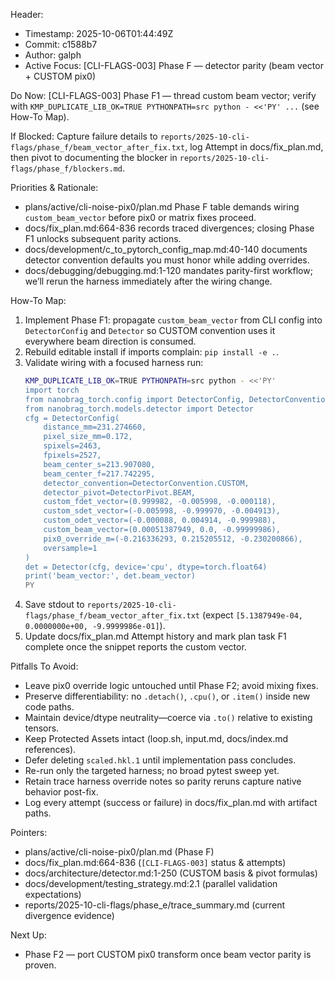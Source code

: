 Header:
- Timestamp: 2025-10-06T01:44:49Z
- Commit: c1588b7
- Author: galph
- Active Focus: [CLI-FLAGS-003] Phase F — detector parity (beam vector + CUSTOM pix0)

Do Now: [CLI-FLAGS-003] Phase F1 — thread custom beam vector; verify with `KMP_DUPLICATE_LIB_OK=TRUE PYTHONPATH=src python - <<'PY' ...` (see How-To Map).

If Blocked: Capture failure details to `reports/2025-10-cli-flags/phase_f/beam_vector_after_fix.txt`, log Attempt in docs/fix_plan.md, then pivot to documenting the blocker in `reports/2025-10-cli-flags/phase_f/blockers.md`.

Priorities & Rationale:
- plans/active/cli-noise-pix0/plan.md Phase F table demands wiring `custom_beam_vector` before pix0 or matrix fixes proceed.
- docs/fix_plan.md:664-836 records traced divergences; closing Phase F1 unlocks subsequent parity actions.
- docs/development/c_to_pytorch_config_map.md:40-140 documents detector convention defaults you must honor while adding overrides.
- docs/debugging/debugging.md:1-120 mandates parity-first workflow; we’ll rerun the harness immediately after the wiring change.

How-To Map:
1. Implement Phase F1: propagate `custom_beam_vector` from CLI config into `DetectorConfig` and `Detector` so CUSTOM convention uses it everywhere beam direction is consumed.
2. Rebuild editable install if imports complain: `pip install -e .`.
3. Validate wiring with a focused harness run:
   ```bash
   KMP_DUPLICATE_LIB_OK=TRUE PYTHONPATH=src python - <<'PY'
   import torch
   from nanobrag_torch.config import DetectorConfig, DetectorConvention, DetectorPivot
   from nanobrag_torch.models.detector import Detector
   cfg = DetectorConfig(
       distance_mm=231.274660,
       pixel_size_mm=0.172,
       spixels=2463,
       fpixels=2527,
       beam_center_s=213.907080,
       beam_center_f=217.742295,
       detector_convention=DetectorConvention.CUSTOM,
       detector_pivot=DetectorPivot.BEAM,
       custom_fdet_vector=(0.999982, -0.005998, -0.000118),
       custom_sdet_vector=(-0.005998, -0.999970, -0.004913),
       custom_odet_vector=(-0.000088, 0.004914, -0.999988),
       custom_beam_vector=(0.00051387949, 0.0, -0.99999986),
       pix0_override_m=(-0.216336293, 0.215205512, -0.230200866),
       oversample=1
   )
   det = Detector(cfg, device='cpu', dtype=torch.float64)
   print('beam_vector:', det.beam_vector)
   PY
   ```
4. Save stdout to `reports/2025-10-cli-flags/phase_f/beam_vector_after_fix.txt` (expect `[5.1387949e-04, 0.0000000e+00, -9.9999986e-01]`).
5. Update docs/fix_plan.md Attempt history and mark plan task F1 complete once the snippet reports the custom vector.

Pitfalls To Avoid:
- Leave pix0 override logic untouched until Phase F2; avoid mixing fixes.
- Preserve differentiability: no `.detach()`, `.cpu()`, or `.item()` inside new code paths.
- Maintain device/dtype neutrality—coerce via `.to()` relative to existing tensors.
- Keep Protected Assets intact (loop.sh, input.md, docs/index.md references).
- Defer deleting `scaled.hkl.1` until implementation pass concludes.
- Re-run only the targeted harness; no broad pytest sweep yet.
- Retain trace harness override notes so parity reruns capture native behavior post-fix.
- Log every attempt (success or failure) in docs/fix_plan.md with artifact paths.

Pointers:
- plans/active/cli-noise-pix0/plan.md (Phase F)
- docs/fix_plan.md:664-836 (`[CLI-FLAGS-003]` status & attempts)
- docs/architecture/detector.md:1-250 (CUSTOM basis & pivot formulas)
- docs/development/testing_strategy.md:2.1 (parallel validation expectations)
- reports/2025-10-cli-flags/phase_e/trace_summary.md (current divergence evidence)

Next Up:
- Phase F2 — port CUSTOM pix0 transform once beam vector parity is proven.
